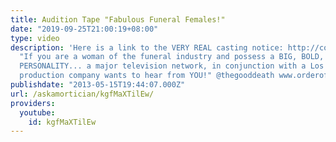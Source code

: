 ```yaml
---
title: Audition Tape "Fabulous Funeral Females!"
date: "2019-09-25T21:00:19+08:00"
type: video
description: 'Here is a link to the VERY REAL casting notice: http://connectingdirectors.com/articles/40098-major-television-network-is-casting-fabulous-women-of-the-funeral-industry
  "If you are a woman of the funeral industry and possess a BIG, BOLD, and ENTERTAINING
  PERSONALITY... a major television network, in conjunction with a Los Angeles-based
  production company wants to hear from YOU!" @thegooddeath www.orderofthegooddeath.com'
publishdate: "2013-05-15T19:44:07.000Z"
url: /askamortician/kgfMaXTilEw/
providers:
  youtube:
    id: kgfMaXTilEw
---
```

